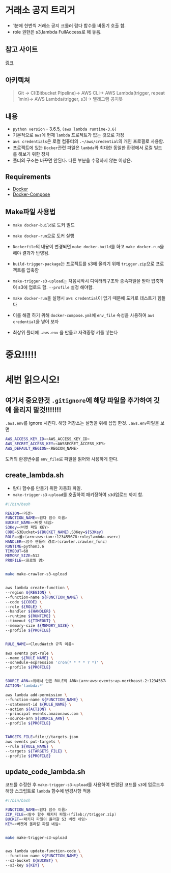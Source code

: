 # 거래소 공지 트리거

* 1분에 한번씩 거래소 공지 크롤러 람다 함수를 비동기 호출 함.
* role 권한은 s3,lambda FullAccess로 해 놓음.

## 참고 사이트
[링크](http://robertorocha.info/setting-up-a-selenium-web-scraper-on-aws-lambda-with-python/)


## 아키텍쳐
>Git -> CI(Bitbucket Pipeline)-> AWS CLI-> AWS Lambda(trigger, repeat 1min)-> AWS Lambda(trigger, s3)-> 텔레그램 공지봇


## 내용
* `python version` - 3.6.5, `(aws lambda runtime-3.6)`
* 기본적으로 `aws`에 현재 `lambda` 프로젝트가 없는 것으로 가정
* `aws credentials`은 로컬 컴퓨터의 `.~/aws/credential`의 개인 프로필로 사용함.
* 프로젝트에 있는 `Docker`관련 파일은 `lambda`와 최대한 동일한 환경에서 로컬 빌드를 해보기 위한 장치
* 폴더의 구조는 바꾸면 안된다. 다른 부분을 수정하지 않는 이상은.
 
 
## Requirements
* [Docker](https://docs.docker.com/install/)
* [Docker-Compose](https://docs.docker.com/compose/install/#install-compose)


## Make파일 사용법
* `make docker-build`로 도커 빌드
* `make docker-run`으로 도커 실행
* `Dockerfile`의 내용이 변경되면 `make docker-build`를 하고 `make docker-run`을 해야 결과가 반영됨.
* `build-trigger-package`는 프로젝트를 s3에 올리기 위해 `trigger.zip`으로 프로젝트를 압축함
* `make-trigger-s3-upload`는 처음시작시 디렉터리구조와 종속파일을 받아 압축하여 s3에 업로드 함. `--profile` 설정 해야함.

* `make docker-run`을 실행시 `aws credential`이 없기 때문에 도커로 테스트가 힘들다 
* 이를 해결 하기 위해 `docker-compose.yml`에 `env_file` 속성을 사용하여 `aws credential`을 넣어 보자
* 최상위 폴더에 `.aws.env` 을 만들고 자격증명 키를 넣는다
 
# 중요!!!!!
# 세번 읽으시오!
## 여기서 중요한것 `.gitignore`에 해당 파일을 추가하여 깃에 올리지 말것!!!!!!!
`.aws.env`를 ignore 시킨다. 해당 저장소는 설명을 위해 삽입 한것. 
`.aws.env`파일을 보면
```bash
AWS_ACCESS_KEY_ID=<AWS_ACCESS_KEY_ID>
AWS_SECRET_ACCESS_KEY=<AWSSECRET_ACCESS_KEY>
AWS_DEFAULT_REGION=<REGION_NAME>
```
도커의 환경변수를 `env_file`로 파일을 읽어와 사용하게 한다.

## create_lambda.sh
* 람다 함수를 만들기 위한 자동화 파일.
* `make-trigger-s3-upload`를 호출하여 패키징하여 `s3`d업로드 까지 함.
```bash
#!/bin/bash

REGION=<리전>
FUNCTION_NAME=<람다 함수 이름>
BUCKET_NAME=<버켓 네임>
S3Key=<버켓 파일 KEY>
CODE=S3Bucket=${BUCKET_NAME},S3Key=${S3Key}
ROLE=<롤>(arn:aws:iam::123455678:role/lambda-user>)
HANDLER=<함수 핸들러 경로>(crawler.crawler_func)
RUNTIME=python3.6
TIMEOUT=60
MEMORY_SIZE=512
PROFILE=<프로필 명>


make make-crawler-s3-upload


aws lambda create-function \
--region ${REGION} \
--function-name ${FUNCTION_NAME} \
--code ${CODE} \
--role ${ROLE} \
--handler ${HANDLER} \
--runtime ${RUNTIME} \
--timeout ${TIMEOUT} \
--memory-size ${MEMORY_SIZE} \
--profile ${PROFILE}


RULE_NAME=<CloudWatch 규칙 이름>

aws events put-rule \
--name ${RULE_NAME} \
--schedule-expression 'cron(* * * * ? *)' \
--profile ${PROFILE}


SOURCE_ARN=<위에서 만든 RULE의 ARN>(arn:aws:events:ap-northeast-2:123456789:rule/${RULE_NAME})
ACTION='lambda:*'

aws lambda add-permission \
--function-name ${FUNCTION_NAME} \
--statement-id ${RULE_NAME} \
--action ${ACTION} \
--principal events.amazonaws.com \
--source-arn ${SOURCE_ARN} \
--profile ${PROFILE}


TARGETS_FILE=file://targets.json
aws events put-targets \
--rule ${RULE_NAME} \
--targets ${TARGETS_FILE} \
--profile ${PROFILE}

```


## update_code_lambda.sh
코드를 수정한 후 `make-trigger-s3-upload`를 사용하여 변경된 코드를 `s3`에 업로드후
해당 스크립트로 `lambda` 함수에 변경사항 적용
```bash
#!/bin/bash

FUNCTION_NAME=<람다 함수 이름>
ZIP_FILE=<람수 함수 패키지 파일>(fileb://trigger.zip)
BUCKET=<패키지 파일이 올라갈 S3 버켓 네임>
KEY=<버켓에 올라갈 파일 네임>


make make-trigger-s3-upload


aws lambda update-function-code \
--function-name ${FUNCTION_NAME} \
--s3-bucket ${BUCKET} \
--s3-key ${KEY} \

```